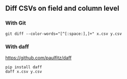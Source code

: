 
## Diff CSVs on field and column level


### With Git

```
git diff --color-words="[^[:space:],]+" x.csv y.csv
```

### With daff 

https://github.com/paulfitz/daff

```
pip install daff
daff x.csv y.csv
```
